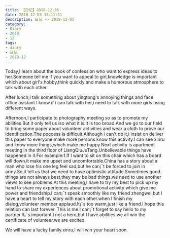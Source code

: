 ```yaml
---
title: 【日记】2018-12-05
date: 2018-12-05 12:11:11
description: 日记 -> 2018-12-05
category:
- Diary
- 2018
- 12
tags:
- diary
- 日记
- 2018.12
---
```


Today,I learn about the book of confession who want to express ideas to her.Someone tell me if you want to appeal to girl,knowledge is important which about girl's hobby,think quickly and make a humorous atmosphere to talk with each other. 

After lunch,I talk something about yingtong's annoying things and face office asistant.I know if i can talk with her,i need to talk with more girls using different ways.

Afternoon,I participate to photography meeting so as to promote my abilities.But it only tell us iso  what it is.It is too broad.And we go to our field to bring some paper about volunteer activities and wear a cloth to prove our identification.The poccess is difficult.Although i can't do it,i insist on deliver this paper to everyone.make more persons know this activity.I can see xinru and know more things,which make me happy.Next activity is apartment meeting in the third floor of LiangQiuJuTang.Unbelievable things have happened in it.For example:1.If I want to sit on this chair which has a board will down.it make me upset and uncomfortable.China has a story about a man who lose his one leg feel sad,but he can¡¯t be forced to join in army.So,it tell us that we need to have optimistic attitude.Sometimes good things are not always best,they may be bad things.we need to use another views to see problems.At this meeting,I have to try my best to pick up my hand to share my experiences about promotional activity which give me power and friendship.I can¡¯t speak smoothly like my friend zhengwei,but I have a heart to tell my story with each other.when I finish my dialog,volunteer member applaud.It¡¯s too warm,just like a friend.I hope this relation can last forever.
This is me.I can¡¯t forget to say hello to my partner.It¡¯s important.I not a hero,but I have abilities.we all win the certificate of volunteer.we are excited.

We will have a lucky family.xinru,I will win your heart soon.


